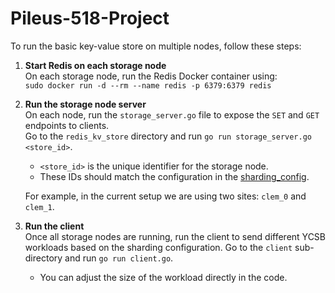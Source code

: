 # Pileus-518-Project

To run the basic key-value store on multiple nodes, follow these steps:

1. **Start Redis on each storage node**  
   On each storage node, run the Redis Docker container using:  
   `sudo docker run -d --rm --name redis -p 6379:6379 redis`

2. **Run the storage node server**  
   On each node, run the `storage_server.go` file to expose the `SET` and `GET` endpoints to clients.  
   Go to the `redis_kv_store` directory and run `go run storage_server.go <store_id>`.  

   - `<store_id>` is the unique identifier for the storage node.  
   - These IDs should match the configuration in the [sharding_config](./sharding_config.json).  

   For example, in the current setup we are using two sites: `clem_0` and `clem_1`.

3. **Run the client**  
   Once all storage nodes are running, run the client to send different YCSB workloads based on the sharding configuration. Go to the `client` sub-directory and run `go run client.go`.  

   - You can adjust the size of the workload directly in the code.  
